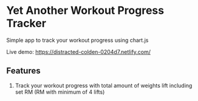 # Yet Another Workout Progress Tracker
Simple  app to track your workout progress using chart.js

Live demo: https://distracted-colden-0204d7.netlify.com/

## Features
1) Track your workout progress with total amount of weights lift including set RM (RM with minimum of 4 lifts)